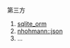 第三方

1. [sqlite\_orm](https://github.com/fnc12/sqlite_orm.git)
2. [nhohmann::json](https://github.com/nlohmann/json.git)
3. ...

